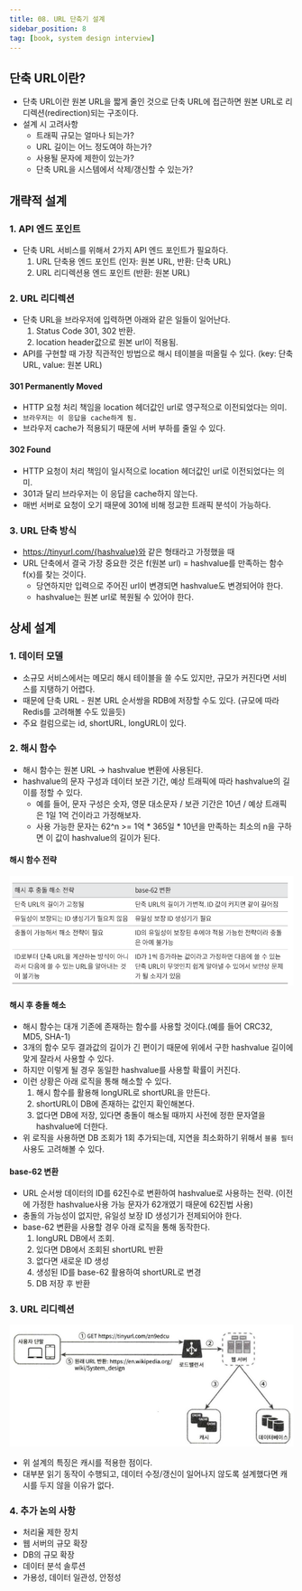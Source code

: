 ```yaml
---
title: 08. URL 단축기 설계
sidebar_position: 8
tag: [book, system design interview]
---
```

## 단축 URL이란?
- 단축 URL이란 원본 URL을 짧게 줄인 것으로 단축 URL에 접근하면 원본 URL로 리디렉션(redirection)되는 구조이다.
- 설계 시 고려사항
  - 트래픽 규모는 얼마나 되는가?
  - URL 길이는 어느 정도여야 하는가?
  - 사용될 문자에 제한이 있는가?
  - 단축 URL을 시스템에서 삭제/갱신할 수 있는가?

## 개략적 설계
### 1. API 엔드 포인트
- 단축 URL 서비스를 위해서 2가지 API 엔드 포인트가 필요하다.
  1. URL 단축용 엔드 포인트 (인자: 원본 URL, 반환: 단축 URL)
  2. URL 리디렉션용 엔드 포인트 (반환: 원본 URL)

### 2. URL 리디렉션
- 단축 URL을 브라우저에 입력하면 아래와 같은 일들이 일어난다.
  1. Status Code 301, 302 반환.
  2. location header값으로 원본 url이 적용됨.
- API를 구현할 때 가장 직관적인 방법으로 해시 테이블을 떠올릴 수 있다. (key: 단축 URL, value: 원본 URL)

#### 301 Permanently Moved
- HTTP 요청 처리 책임을 location 헤더값인 url로 영구적으로 이전되었다는 의미.
- `브라우저는 이 응답을 cache하게 됨.`
- 브라우저 cache가 적용되기 때문에 서버 부하를 줄일 수 있다.

#### 302 Found
- HTTP 요청이 처리 책임이 일시적으로 location 헤더값인 url로 이전되었다는 의미.
- 301과 달리 브라우저는 이 응답을 cache하지 않는다.
- 매번 서버로 요청이 오기 때문에 301에 비해 정교한 트래픽 분석이 가능하다.



### 3. URL 단축 방식
- https://tinyurl.com/{hashvalue}와 같은 형태라고 가정했을 때
- URL 단축에서 결국 가장 중요한 것은 f(원본 url) = hashvalue를 만족하는 함수 f(x)를 찾는 것이다.
  - 당연하지만 입력으로 주어진 url이 변경되면 hashvalue도 변경되어야 한다.
  - hashvalue는 원본 url로 복원될 수 있어야 한다.


## 상세 설계
### 1. 데이터 모델
- 소규모 서비스에서는 메모리 해시 테이블을 쓸 수도 있지만, 규모가 커진다면 서비스를 지탱하기 어렵다.
- 때문에 단축 URL - 원본 URL 순서쌍을 RDB에 저장할 수도 있다. (규모에 따라 Redis를 고려해볼 수도 있을듯)
- 주요 컬럼으로는 id, shortURL, longURL이 있다.

### 2. 해시 함수
- 해시 함수는 원본 URL -> hashvalue 변환에 사용된다.
- hashvalue의 문자 구성과 데이터 보관 기간, 예상 트래픽에 따라 hashvalue의 길이를 정할 수 있다.
  - 예를 들어, 문자 구성은 숫자, 영문 대소문자 / 보관 기간은 10년 / 예상 트래픽은 1일 1억 건이라고 가정해보자.
  - 사용 가능한 문자는 62^n >= 1억 * 365일 * 10년을 만족하는 최소의 n을 구하면 이 값이 hashvalue의 길이가 된다.

#### 해시 함수 전략
![shot_url.png](img/shot_url.png)

#### 해시 후 충돌 해소
- 해시 함수는 대개 기존에 존재하는 함수를 사용할 것이다.(예를 들어 CRC32, MD5, SHA-1)
- 3개의 함수 모두 결과값의 길이가 긴 편이기 때문에 위에서 구한 hashvalue 길이에 맞게 잘라서 사용할 수 있다.
- 하지만 이렇게 될 경우 동일한 hashvalue를 사용할 확률이 커진다.
- 이런 상황은 아래 로직을 통해 해소할 수 있다.
  1. 해시 함수를 활용해 longURL로 shortURL을 만든다.
  2. shortURL이 DB에 존재하는 값인지 확인해본다.
  3. 없다면 DB에 저장, 있다면 충돌이 해소될 때까지 사전에 정한 문자열을 hashvalue에 더한다.
- 위 로직을 사용하면 DB 조회가 1회 추가되는데, 지연을 최소화하기 위해서 `블룸 필터` 사용도 고려해볼 수 있다.

#### base-62 변환
- URL 순서쌍 데이터의 ID를 62진수로 변환하여 hashvalue로 사용하는 전략. (이전에 가정한 hashvalue사용 가능 문자가 62개였기 때문에 62진법 사용)
- 충돌의 가능성이 없지만, 유일성 보장 ID 생성기가 전제되어야 한다.
- base-62 변환을 사용할 경우 아래 로직을 통해 동작한다.
  1. longURL DB에서 조회.
  2. 있다면 DB에서 조회된 shortURL 반환
  3. 없다면 새로운 ID 생성
  4. 생성된 ID를 base-62 활용하여 shortURL로 변경
  5. DB 저장 후 반환



### 3. URL 리디렉션
![short_url2.png](img/short_url2.png)
- 위 설계의 특징은 캐시를 적용한 점이다.
- 대부분 읽기 동작이 수행되고, 데이터 수정/갱신이 일어나지 않도록 설계했다면 캐시를 두지 않을 이유가 없다.

### 4. 추가 논의 사항
- 처리율 제한 장치
- 웹 서버의 규모 확장
- DB의 규모 확장
- 데이터 분석 솔루션
- 가용성, 데이터 일관성, 안정성